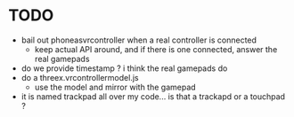 # TODO
- bail out phoneasvrcontroller when a real controller is connected
  - keep actual API around, and if there is one connected, answer the real gamepads
- do we provide timestamp ? i think the real gamepads do
- do a threex.vrcontrollermodel.js
  - use the model and mirror with the gamepad
- it is named trackpad all over my code... is that a trackapd or a touchpad ?

